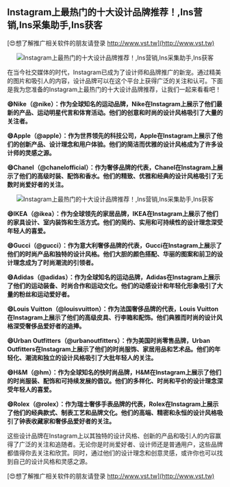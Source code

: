 ## **Instagram上最热门的十大设计品牌推荐！,Ins营销,Ins采集助手,Ins获客**

[😍想了解推广相关软件的朋友请登录 http://www.vst.tw](http://www.vst.tw)

 <center><img src="https://vst.tw/MP4/tuiguang/png/4.png" alt="Instagram上最热门的十大设计品牌推荐！,Ins营销,Ins采集助手,Ins获客"></center>

在当今社交媒体的时代，Instagram已成为了设计师和品牌推广的新宠。通过精美的图片和吸引人的内容，设计品牌可以在这个平台上获得广泛的关注和认可。下面是我为您准备的Instagram上最热门的十大设计品牌推荐，让我们一起来看看吧！

**😄Nike（@nike）：作为全球知名的运动品牌，Nike在Instagram上展示了他们最新的产品、运动明星代言和体育活动。他们的创意和时尚的设计风格吸引了大量的关注者。**

**😄Apple（@apple）：作为世界领先的科技公司，Apple在Instagram上展示了他们的创新产品、设计理念和用户体验。他们的简洁而优雅的设计风格成为了许多设计师的灵感之源。**

**😄Chanel（@chanelofficial）：作为奢侈品牌的代表，Chanel在Instagram上展示了他们的高级时装、配饰和香水。他们的精致、优雅和经典的设计风格吸引了无数时尚爱好者的关注。**

 <center><img src="https://vst.tw/MP4/tuiguang/png/3.png" alt="Instagram上最热门的十大设计品牌推荐！,Ins营销,Ins采集助手,Ins获客"></center>

**😄IKEA（@ikea）：作为全球领先的家居品牌，IKEA在Instagram上展示了他们的家具设计、室内装饰和生活方式。他们的简约、实用和可持续性的设计理念深受年轻人的喜爱。**

**😄Gucci（@gucci）：作为意大利奢侈品牌的代表，Gucci在Instagram上展示了他们的时尚产品和独特的设计风格。他们大胆的颜色搭配、华丽的图案和前卫的设计理念成为了时尚潮流的引领者。**

**😄Adidas（@adidas）：作为全球知名的运动品牌，Adidas在Instagram上展示了他们的运动装备、时尚合作和运动文化。他们的动感设计和年轻化形象吸引了大量的粉丝和运动爱好者。**

**😄Louis Vuitton（@louisvuitton）：作为法国奢侈品牌的代表，Louis Vuitton在Instagram上展示了他们的高级皮具、行李箱和配饰。他们典雅而时尚的设计风格深受奢侈品爱好者的追捧。**

**😄Urban Outfitters（@urbanoutfitters）：作为美国时尚零售品牌，Urban Outfitters在Instagram上展示了他们的时尚服饰、家居用品和艺术品。他们的年轻化、潮流和独立的设计风格吸引了大批年轻人的关注。**

**😄H&M（@hm）：作为全球知名的快时尚品牌，H&M在Instagram上展示了他们的时尚服装、配饰和可持续发展的倡议。他们的多样化、时尚和平价的设计理念深受年轻人的喜爱。**

**😄Rolex（@rolex）：作为瑞士奢侈手表品牌的代表，Rolex在Instagram上展示了他们的经典款式、制表工艺和品牌文化。他们的高端、精密和永恒的设计风格吸引了钟表收藏家和奢侈品爱好者的关注。**

这些设计品牌在Instagram上以其独特的设计风格、创新的产品和吸引人的内容赢得了广泛的关注和追随者。无论你是时尚爱好者、设计师还是普通用户，这些品牌都值得你去关注和欣赏。同时，通过他们的设计理念和创意灵感，或许你也可以找到自己的设计风格和灵感之源。

[😍想了解推广相关软件的朋友请登录 http://www.vst.tw](http://www.vst.tw)



